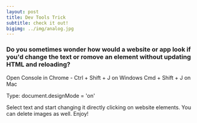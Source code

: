 ```yaml
---
layout: post
title: Dev Tools Trick
subtitle: check it out!
bigimg: ../img/analog.jpg
---
```


### Do you sometimes wonder how would a website or app look if you'd change the text or romove an element without updating HTML and reloading?

Open Console in Chrome - Ctrl + Shift + J on Windows Cmd + Shift + J on Mac

Type:  document.designMode = 'on'

Select text and start changing it directly clicking on website elements. You can delete images as well. Enjoy!

